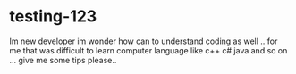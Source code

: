 # testing-123
Im new developer
im wonder how can to understand coding as well .. for me that was difficult to learn computer language like c++ c# java and so on ...
give me some tips please..
